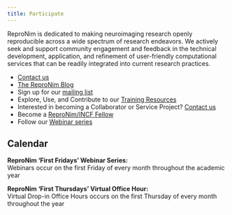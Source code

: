 ```yaml
---
title: Participate
---
```


ReproNim is dedicated to making neuroimaging research openly reproducible across a wide spectrum of research endeavors.
We actively seek and support community engagement and feedback in the technical development, application, and refinement of user-friendly computational services that can be readily integrated into current research practices.

- [Contact us](mailto:info@repronim.org)
- [The ReproNim Blog](https://repronim.wordpress.com/)
- Sign up for our [mailing list](https://www.nitrc.org/mailman/listinfo/repronim-announcement)
- Explore, Use, and Contribute to our [Training Resources](/resources/training/)
- Interested in becoming a Collaborator or Service Project? [Contact us](mailto:info@repronim.org)
- Become a [ReproNim/INCF Fellow](/fellowship/)
- Follow our [Webinar series](/about/webinars/)

## Calendar

**ReproNim ‘First Fridays’ Webinar Series:**  
Webinars occur on the first Friday of every month throughout the academic year

**ReproNim ‘First Thursdays’ Virtual Office Hour:**  
Virtual Drop-in Office Hours occurs on the first Thursday of every month throughout the year
